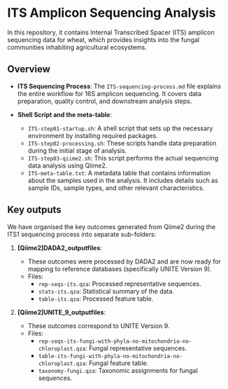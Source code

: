 # ITS Amplicon Sequencing Analysis

In this repository, it contains Internal Transcribed Spacer (ITS) amplicon sequencing data for wheat, which provides insights into the fungal communities inhabiting agricultural ecosystems.

## Overview

-   **ITS Sequencing Process**: The  `ITS-sequencing-process.md`  file explains the entire workflow for 16S amplicon sequencing. It covers data preparation, quality control, and downstream analysis steps.
    
-   **Shell Script and the meta-table**:
    
    -   `ITS-step01-startup.sh`: A shell script that sets up the necessary environment by installing required packages.
    -   `ITS-step02-processing.sh`: These scripts handle data preparation during the initial stage of analysis.
    -   `ITS-step03-qiime2.sh`: This script performs the actual sequencing data analysis using Qiime2.
    -   `ITS-meta-table.txt`: A metadata table that contains information about the samples used in the analysis. It includes details such as sample IDs, sample types, and other relevant characteristics.

## Key outputs

We have organised the key outcomes generated from Qiime2 during the ITS1 sequencing process into separate sub-folders:

1.  **[Qiime2]DADA2_outputfiles**:
    
    -   These outcomes were processed by DADA2 and are now ready for mapping to reference databases (specifically UNITE Version 9).
    -   Files:
        -   `rep-seqs-its.qza`: Processed representative sequences.
        -   `stats-its.qza`: Statistical summary of the data.
        -   `table-its.qza`: Processed feature table.
2.  **[Qiime2]UNITE_9_outputfiles**:
    
    -   These outcomes correspond to UNITE Version 9.
    -   Files:
        -   `rep-seqs-its-fungi-with-phyla-no-mitochondria-no-chloroplast.qza`: Fungal representative sequences.
        -   `table-its-fungi-with-phyla-no-mitochondria-no-chloroplast.qza`: Fungal feature table.
        -   `taxonomy-fungi.qza`: Taxonomic assignments for fungal sequences.
